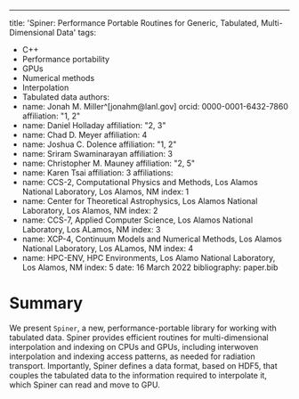 ---
title: 'Spiner: Performance Portable Routines for Generic, Tabulated, Multi-Dimensional Data'
tags:
  - C++
  - Performance portability
  - GPUs
  - Numerical methods
  - Interpolation
  - Tabulated data
authors:
  - name: Jonah M. Miller^[jonahm\@lanl.gov]
    orcid: 0000-0001-6432-7860
    affiliation: "1, 2"
  - name: Daniel Holladay
    affiliation: "2, 3"
  - name: Chad D. Meyer
    affiliation: 4
  - name: Joshua C. Dolence
    affiliation: "1, 2"
  - name: Sriram Swaminarayan
    affiliation: 3
  - name: Christopher M. Mauney
    affiliation: "2, 5"
  - name: Karen Tsai
    affiliation: 3
affiliations:
  - name: CCS\-2, Computational Physics and Methods, Los Alamos National Laboratory, Los Alamos, NM
    index: 1
  - name: Center for Theoretical Astrophysics, Los Alamos National Laboratory, Los Alamos, NM
    index: 2
  - name: CCS\-7, Applied Computer Science, Los Alamos National Laboratory, Los ALamos, NM
    index: 3
  - name: XCP\-4, Continuum Models and Numerical Methods, Los Alamos National Laboratory, Los ALamos, NM
    index: 4
  - name: HPC\-ENV, HPC Environments, Los Alamo National Laboratory, Los Alamos, NM
    index: 5
date: 16 March 2022
bibliography: paper.bib

# Summary

We present `Spiner`, a new, performance-portable library for working
with tabulated data. Spiner provides efficient routines for
multi-dimensional interpolation and indexing on CPUs and GPUs,
including interwoven interpolation and indexing access patterns, as
needed for radiation transport. Importantly, Spiner defines a data
format, based on HDF5, that couples the tabulated data to the
information required to interpolate it, which Spiner can read and move
to GPU.

